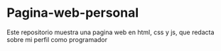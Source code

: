 # Pagina-web-personal
Este repositorio muestra una pagina web en html, css y js, que redacta sobre mi perfil como programador
